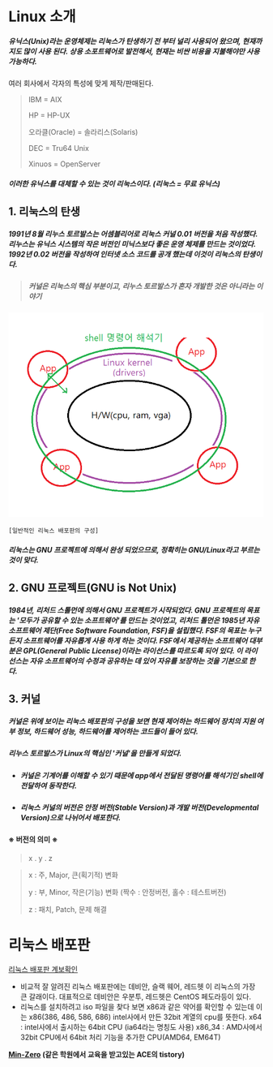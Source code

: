 # Linux 소개

##### 유닉스(Unix)라는 운영체제는 리눅스가 탄생하기 전 부터 널리 사용되어 왔으며, 현재까지도 많이 사용 된다. 상용 소포트웨어로 발전해서, 현재는 비싼 비용을 지불해야만 사용 가능하다.

여러 회사에서 각자의 특성에 맞게 제작/판매된다.

> IBM = AIX
>
> HP = HP-UX
>
> 오라클(Oracle) = 솔라리스(Solaris)
>
> DEC = Tru64 Unix
>
> Xinuos = OpenServer

##### 이러한 유닉스를 대체할 수 있는 것이 리눅스이다. (리눅스 = 무료 유닉스)



## 1. 리눅스의 탄생

##### 1991년 8월 리누스 토르발스는 어셈블리어로 리눅스 커널 0.01 버전을 처음 작성했다. 리누스는 유닉스 시스템의 작은 버전인 미닉스보다 좋은 운영 체제를 만드는 것이었다. 1992년 0.02 버전을 작성하여 인터넷 소스 코드를 공개 했는데 이것이 리눅스의 탄생이다.

>  ##### 커널은 리눅스의 핵심 부분이고, 리누스 토르발스가 혼자 개발한 것은 아니라는 이야기

![LinuxKernel](https://github.com/supreme9122/TIL/blob/master/img/Linux/LinuxKernel.png)

``` 
[일반적인 리눅스 배포판의 구성]
```

##### 리눅스는 GNU 프로젝트에 의해서 완성 되었으므로, 정확히는 GNU/Linux라고 부르는 것이 맞다.



## 2. GNU 프로젝트(GNU is Not Unix)

##### 1984년, 리처드 스톨먼에 의해서 GNU 프로젝트가 시작되었다. GNU 프로젝트의 목표는 '모두가 공유할 수 있는 소프트웨어'를 만드는 것이었고, 리처드 톨먼은 1985년 자유 소프트웨어 제단(Free Software Foundation, FSF)을 설립했다. FSF의 목표는 누구든지 소프트웨어를 자유롭게 사용 하게 하는 것이다. FSF에서 제공하는 소프트웨어 대부분은 GPL(General Public License)이라는 라이선스를 따르도록 되어 있다. 이 라이선스는 자유 소프트웨어의 수정과 공유하는 데 있어 자유를 보장하는 것을 기본으로 한다.



## 3. 커널

##### 커널은 위에 보이는 리눅스 배포판의 구성을 보면 현재 제어하는 하드웨어 장치의 지원 여부 정보, 하드웨어 성능, 하드웨어를 제어하는 코드들이 들어 있다.

##### 리누스 토르발스가 Linux의 핵심인 '커널'을 만들게 되었다.

- ##### 커널은 기계어를 이해할 수 있기 때문에 app에서 전달된 명령어를 해석기인 shell에 전달하여 동작한다.

- ##### 리눅스 커널의 버전은 안정 버전(Stable Version)과 개발 버전(Developmental Version)으로 나뉘어서 배포한다.

#### ※ 버전의 의미 ※

> x . y . z

>x : 주, Major, 큰(획기적) 변화
> 
>y : 부, Minor, 작은(기능) 변화 (짝수 : 안정버전, 홀수 : 테스트버전)
> 
>z : 패치, Patch, 문제 해결

# 리눅스 배포판

[리눅스 배포판 계보확인](http://futurist.se/gldt/)

- 비교적 잘 알려진 리눅스 배포판에는 데비안, 슬랙 웨어, 레드헷 이 리눅스의 가장 큰 갈래이다. 대표적으로 데비안은 우분투, 레드헷은 CentOS 페도라등이 있다.
- 리눅스를 설치하려고 iso 파일을 찾다 보면 x86과 같은 약어를 확인할 수 있는데 이는 x86(386, 486, 586, 686) intel사에서 만든 32bit 계열의 cpu를 뜻한다. x64 : intel사에서 출시하는 64bit CPU (ia64라는 명칭도 사용) x86_34 : AMD사에서 32bit CPU에서 64bit 처리 기능을 추가한 CPU(AMD64, EM64T)



**[Min-Zero](https://min-zero.tistory.com/entry/KITRI-Day1%EB%A6%AC%EB%88%85%EC%8A%A4-%EA%B8%B0%EB%B3%B8?category=835727](https://min-zero.tistory.com/entry/KITRI-Day1리눅스-기본?category=835727)) (같은 학원에서 교육을 받고있는 ACE의 tistory)**


